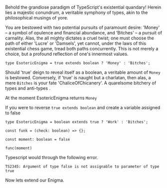 Behold the grandiose paradigm of TypeScript's existential quandary! Herein lies a majestic conundrum, a veritable symphony of types, akin to the philosophical musings of yore.

You are bestowed with two potential pursuits of paramount desire: 'Money' – a symbol of opulence and financial abundance, and 'Bitches' – a pursuit of carnality. Alas, the all mighty dictates a cruel twist; one must choose the path of either 'Lucre' or 'Damsels', yet cannot, under the laws of this existential chess game, tread both paths concurrently. This is not merely a choice, but a profound reflection of one's innermost values.

```
type EsotericEnigma = true extends boolean ? 'Money' : 'Bitches';
```

Should 'true' deign to reveal itself as a boolean, a veritable amount of `Money` is bestowed. Conversely, if 'true' is naught but a charlatan, then alas, a mere `Bitches` is your fate 'ChaliceOfChicanery'. A quarelsome bitchery of types and anti-types .

At the moment EsotericEnigma returns `Money`


If you were to reverse `true extends boolean` and create a variable assigned to false

```
type EsotericEnigma = boolean extends true ? 'Work' : 'Bitches';

const funk = (check: boolean) => {};

const moment: boolean = false

func(moment)
```

Typescript would through the following error.
```
TS2345: Argument of type false is not assignable to parameter of type true
```

Now lets extend our Enigma.
```

```



